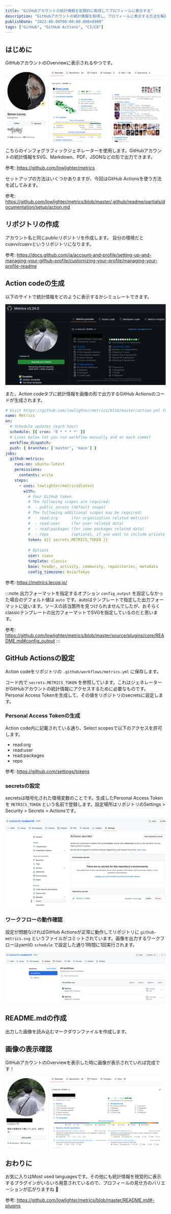 ```yaml
---
title: "GitHubアカウントの統計情報を定期的に取得してプロフィールに表示する"
description: "GitHubアカウントの統計情報を取得し、プロフィールに表示する方法を解説しました。GitHub Actionsを用いた設定手順やトークンの生成方法も記載しました。"
publishDate: "2022-06-09T00:00:00.000+0900"
tags: ["GitHub", "GitHub Actions", "CI/CD"]
---
```


## はじめに

GitHubアカウントのOverviewに表示されるやつです。

![](../../assets/images/post/cb71a47c76c2-20220609.png)

こちらのインフォグラフィックジェネレーターを使用します。GitHubアカウントの統計情報をSVG、Markdown、PDF、JSONなどの形で出力できます。

参考: https://github.com/lowlighter/metrics

セットアップの方法はいくつかありますが、今回はGitHub Actionsを使う方法を試してみます。

参考: https://github.com/lowlighter/metrics/blob/master/.github/readme/partials/documentation/setup/action.md

## リポジトリの作成

アカウント名と同じpublicリポジトリを作成します。
自分の環境だとcuavv/cuavvというリポジトリになります。

参考: https://docs.github.com/ja/account-and-profile/setting-up-and-managing-your-github-profile/customizing-your-profile/managing-your-profile-readme

## Action codeの生成

以下のサイトで統計情報をどのように表示するかシミュレートできます。

![](../../assets/images/post/3d2ffb3e3237-20220610.png)

また、Action codeタブに統計情報を画像の形で出力するGitHub Actionsのコードが生成されます。

```yaml
# Visit https://github.com/lowlighter/metrics/blob/master/action.yml for full reference
name: Metrics
on:
  # Schedule updates (each hour)
  schedule: [{ cron: '0 * * * *' }]
  # Lines below let you run workflow manually and on each commit
  workflow_dispatch:
  push: { branches: ['master', 'main'] }
jobs:
  github-metrics:
    runs-on: ubuntu-latest
    permissions:
      contents: write
    steps:
      - uses: lowlighter/metrics@latest
        with:
          # Your GitHub token
          # The following scopes are required:
          #  - public_access (default scope)
          # The following additional scopes may be required:
          #  - read:org      (for organization related metrics)
          #  - read:user     (for user related data)
          #  - read:packages (for some packages related data)
          #  - repo          (optional, if you want to include private repositories)
          token: ${{ secrets.METRICS_TOKEN }}

          # Options
          user: cuavv
          template: classic
          base: header, activity, community, repositories, metadata
          config_timezone: Asia/Tokyo
```

参考: https://metrics.lecoq.io/

:::note
出力フォーマットを指定するオプション `config_output` を設定しなかった場合のデフォルト値は `auto` です。autoはテンプレートで指定した出力フォーマットに従います。ソースの該当箇所を見つけられませんでしたが、おそらくclassicテンプレートの出力フォーマットでSVGを指定しているのだと思います。

参考: https://github.com/lowlighter/metrics/blob/master/source/plugins/core/README.md#config_output
:::

## GitHub Actionsの設定

Action codeをリポジトリの `.github/workflows/metrics.yml` に保存します。

コード内で `secrets.METRICS_TOKEN` を参照しています。これはジェネレーターがGitHubアカウントの統計情報にアクセスするために必要なものです。Personal Access Tokenを生成して、その値をリポジトリのsecretsに設定します。

### Personal Access Tokenの生成

Action code内に記載されている通り、Select scopesで以下のアクセスを許可します。

- read:org
- read:user
- read:packages
- repo

参考: https://github.com/settings/tokens

### secretsの設定

secretsは暗号化された環境変数のことです。生成したPersonal Access Tokenを `METRICS_TOKEN` という名前で登録します。設定場所はリポジトリのSettings > Security > Secrets > Actionsです。

![](../../assets/images/post/f8c7dc7a4868-20220609.png)

### ワークフローの動作確認

設定が問題なければGitHub Actionsが正常に動作してリポジトリに `github-metrics.svg` というファイルがコミットされています。画像を出力するワークフローはyamlの `schedule` で設定した通り1時間に1回実行されます。

![](../../assets/images/post/e851a111f463-20220609.png)

## README.mdの作成

出力した画像を読み込むマークダウンファイルを作成します。

## 画像の表示確認

GitHubアカウントのOverviewを表示した時に画像が表示されていれば完成です！

![](../../assets/images/post/1828694702b9-20220609.png)

## おわりに

お気に入りはMost used languagesです。その他にも統計情報を視覚的に表示するプラグインがいろいろ用意されているので、プロフィールの見せ方のバリエーションが広がりますね 🧐

参考: https://github.com/lowlighter/metrics/blob/master/README.md#-plugins

